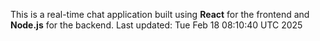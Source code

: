This is a real-time chat application built using **React** for the frontend and **Node.js** for the backend.
Last updated: Tue Feb 18 08:10:40 UTC 2025
